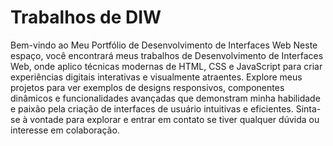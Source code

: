 # Trabalhos de DIW 

Bem-vindo ao Meu Portfólio de Desenvolvimento de Interfaces Web
Neste espaço, você encontrará meus trabalhos de Desenvolvimento de Interfaces Web, onde aplico técnicas modernas de HTML, CSS e JavaScript para criar experiências digitais interativas e visualmente atraentes. Explore meus projetos para ver exemplos de designs responsivos, componentes dinâmicos e funcionalidades avançadas que demonstram minha habilidade e paixão pela criação de interfaces de usuário intuitivas e eficientes. Sinta-se à vontade para explorar e entrar em contato se tiver qualquer dúvida ou interesse em colaboração.




